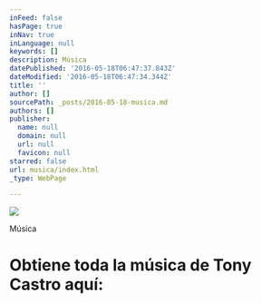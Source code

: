 ```yaml
---
inFeed: false
hasPage: true
inNav: true
inLanguage: null
keywords: []
description: Música
datePublished: '2016-05-18T06:47:37.843Z'
dateModified: '2016-05-18T06:47:34.344Z'
title: ''
author: []
sourcePath: _posts/2016-05-18-musica.md
authors: []
publisher:
  name: null
  domain: null
  url: null
  favicon: null
starred: false
url: musica/index.html
_type: WebPage

---
```

![](https://the-grid-user-content.s3-us-west-2.amazonaws.com/b78d9b00-6ed9-4861-a6e1-4ba8708ce9f1.jpg)

Música

# Obtiene toda la música de Tony Castro aquí: